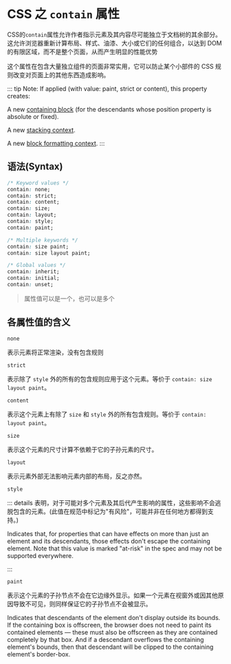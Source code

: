 # CSS 之 `contain` 属性

CSS的`contain`属性允许作者指示元素及其内容尽可能‎‎独立于‎‎文档树的其余部分。这允许浏览器重新计算布局、样式、油漆、大小或它们的任何组合，以达到 DOM 的有限区域，而不是整个页面，从而产生明显的性能优势

这个属性在包含大量独立组件的页面非常实用，它可以防止某个小部件的 CSS 规则改变对页面上的其他东西造成影响。

::: tip Note: If applied (with value: paint, strict or content), this property creates:

A new [containing block](https://developer.mozilla.org/en-US/docs/Web/CSS/Containing_block) (for the descendants whose position property is absolute or fixed).

A new [stacking context](https://developer.mozilla.org/en-US/docs/Web/CSS/CSS_Positioning/Understanding_z_index/The_stacking_context).

A new [block formatting context](https://developer.mozilla.org/en-US/docs/Web/Guide/CSS/Block_formatting_context).
:::

## 语法(Syntax)

```css
/* Keyword values */
contain: none;
contain: strict;
contain: content;
contain: size;
contain: layout;
contain: style;
contain: paint;

/* Multiple keywords */
contain: size paint;
contain: size layout paint;

/* Global values */
contain: inherit;
contain: initial;
contain: unset;
```

> 属性值可以是一个，也可以是多个

## 各属性值的含义

`none`

表示元素将正常渲染，没有包含规则

`strict`

表示除了 `style` 外的所有的包含规则应用于这个元素。等价于 `contain: size layout paint`。

`content`

表示这个元素上有除了 `size` 和 `style` 外的所有包含规则。等价于 `contain: layout paint`。

`size`

表示这个元素的尺寸计算不依赖于它的子孙元素的尺寸。

`layout`

表示元素外部无法影响元素内部的布局，反之亦然。

`style`

::: details 表明，对于可能对多个元素及其后代产生影响的属性，这些影响不会逃脱包含的元素。(此值在规范中标记为"有风险"，可能并非在任何地方都得到支持。)

Indicates that, for properties that can have effects on more than just an element and its descendants, those effects don't escape the containing element. Note that this value is marked "at-risk" in the spec and may not be supported everywhere.

:::

`paint`

表示这个元素的子孙节点不会在它边缘外显示。如果一个元素在视窗外或因其他原因导致不可见，则同样保证它的子孙节点不会被显示。

Indicates that descendants of the element don't display outside its bounds. If the containing box is offscreen, the browser does not need to paint its contained elements — these must also be offscreen as they are contained completely by that box. And if a descendant overflows the containing element's bounds, then that descendant will be clipped to the containing element's border-box.
